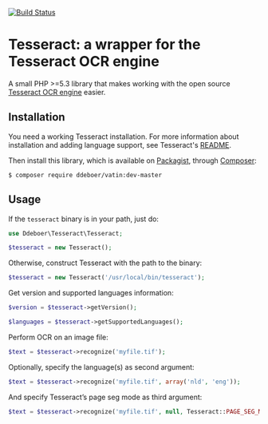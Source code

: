 [![Build Status](https://travis-ci.org/ddeboer/tesseract.png?branch=master)](https://travis-ci.org/ddeboer/tesseract)

Tesseract: a wrapper for the Tesseract OCR engine
================================================

A small PHP >=5.3 library that makes working with the open source [Tesseract OCR engine](https://code.google.com/p/tesseract-ocr/) 
easier.

Installation
------------

You need a working Tesseract installation. For more information about 
installation and adding language support, see Tesseract's [README](https://code.google.com/p/tesseract-ocr/wiki/ReadMe).

Then install this library, which is available on [Packagist](http://packagist.org/packages/ddeboer/tesseract),
through [Composer](http://getcomposer.org/):

    $ composer require ddeboer/vatin:dev-master

Usage
-----

If the `tesseract` binary is in your path, just do:

```php
use Ddeboer\Tesseract\Tesseract;

$tesseract = new Tesseract();
```

Otherwise, construct Tesseract with the path to the binary:

```php
$tesseract = new Tesseract('/usr/local/bin/tesseract');
```

Get version and supported languages information:

```php
$version = $tesseract->getVersion();

$languages = $tesseract->getSupportedLanguages();
```

Perform OCR on an image file:

```php
$text = $tesseract->recognize('myfile.tif');
```

Optionally, specify the language(s) as second argument:

```php
$text = $tesseract->recognize('myfile.tif', array('nld', 'eng'));
```

And specify Tesseract’s page seg mode as third argument:

```php
$text = $tesseract->recognize('myfile.tif', null, Tesseract::PAGE_SEG_MODE_AUTOMATIC_OSD);
```
